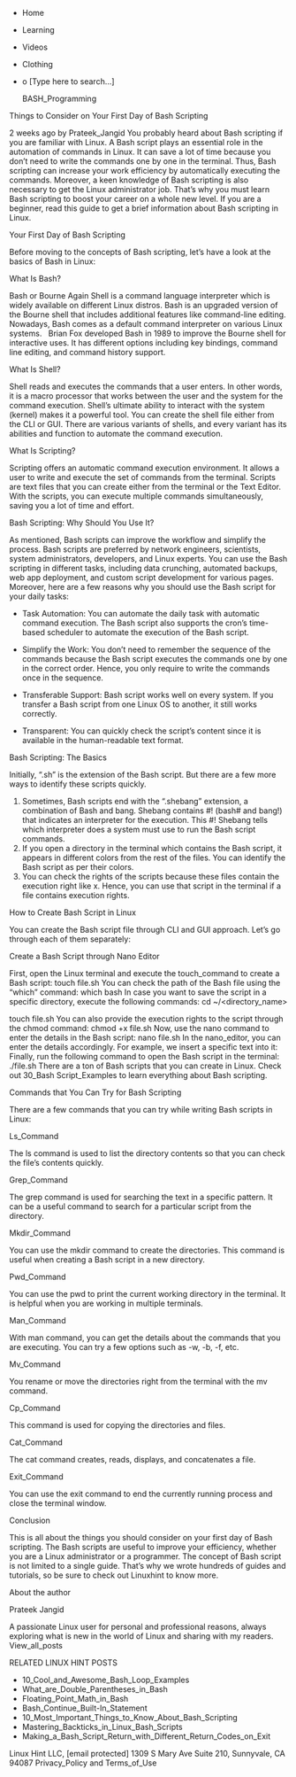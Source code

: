 





















































* Home
* Learning
* Videos
* Clothing
*
  o [Type here to search...]


   BASH_Programming


Things to Consider on Your First Day of Bash Scripting

2 weeks ago
by Prateek_Jangid
You probably heard about Bash scripting if you are familiar with Linux. A Bash
script plays an essential role in the automation of commands in Linux. It can
save a lot of time because you don’t need to write the commands one by one in
the terminal. Thus, Bash scripting can increase your work efficiency by
automatically executing the commands.
Moreover, a keen knowledge of Bash scripting is also necessary to get the Linux
administrator job. That’s why you must learn Bash scripting to boost your
career on a whole new level. If you are a beginner, read this guide to get a
brief information about Bash scripting in Linux.

Your First Day of Bash Scripting

Before moving to the concepts of Bash scripting, let’s have a look at the
basics of Bash in Linux:

What Is Bash?

Bash or Bourne Again Shell is a command language interpreter which is widely
available on different Linux distros. Bash is an upgraded version of the Bourne
shell that includes additional features like command-line editing. Nowadays,
Bash comes as a default command interpreter on various Linux systems.
 
Brian Fox developed Bash in 1989 to improve the Bourne shell for interactive
uses. It has different options including key bindings, command line editing,
and command history support.

What Is Shell?

Shell reads and executes the commands that a user enters. In other words, it is
a macro processor that works between the user and the system for the command
execution. Shell’s ultimate ability to interact with the system (kernel) makes
it a powerful tool.
You can create the shell file either from the CLI or GUI. There are various
variants of shells, and every variant has its abilities and function to
automate the command execution.

What Is Scripting?

Scripting offers an automatic command execution environment. It allows a user
to write and execute the set of commands from the terminal. Scripts are text
files that you can create either from the terminal or the Text Editor. With the
scripts, you can execute multiple commands simultaneously, saving you a lot of
time and effort.

Bash Scripting: Why Should You Use It?

As mentioned, Bash scripts can improve the workflow and simplify the process.
Bash scripts are preferred by network engineers, scientists, system
administrators, developers, and Linux experts.
You can use the Bash scripting in different tasks, including data crunching,
automated backups, web app deployment, and custom script development for
various pages. Moreover, here are a few reasons why you should use the Bash
script for your daily tasks:

* Task Automation: You can automate the daily task with automatic command
  execution. The Bash script also supports the cron’s time-based scheduler to
  automate the execution of the Bash script.


* Simplify the Work: You don’t need to remember the sequence of the commands
  because the Bash script executes the commands one by one in the correct
  order. Hence, you only require to write the commands once in the sequence.


* Transferable Support: Bash script works well on every system. If you transfer
  a Bash script from one Linux OS to another, it still works correctly.


* Transparent: You can quickly check the script’s content since it is available
  in the human-readable text format.


Bash Scripting: The Basics

Initially, “.sh” is the extension of the Bash script. But there are a few more
ways to identify these scripts quickly.

  1. Sometimes, Bash scripts end with the “.shebang” extension, a combination
     of Bash and bang. Shebang contains #! (bash# and bang!) that indicates an
     interpreter for the execution. This #! Shebang tells which interpreter
     does a system must use to run the Bash script commands.
  2. If you open a directory in the terminal which contains the Bash script, it
     appears in different colors from the rest of the files. You can identify
     the Bash script as per their colors.
  3. You can check the rights of the scripts because these files contain the
     execution right like x. Hence, you can use that script in the terminal if
     a file contains execution rights.


How to Create Bash Script in Linux

You can create the Bash script file through CLI and GUI approach. Let’s go
through each of them separately:

Create a Bash Script through Nano Editor

First, open the Linux terminal and execute the touch_command to create a Bash
script:
touch file.sh
You can check the path of the Bash file using the “which” command:
which bash
In case you want to save the script in a specific directory, execute the
following commands:
cd ~/<directory_name>

touch file.sh
You can also provide the execution rights to the script through the chmod
command:
chmod +x file.sh
Now, use the nano command to enter the details in the Bash script:
nano file.sh
In the nano_editor, you can enter the details accordingly. For example, we
insert a specific text into it:
Finally, run the following command to open the Bash script in the terminal:
./file.sh
There are a ton of Bash scripts that you can create in Linux. Check out 30_Bash
Script_Examples to learn everything about Bash scripting.

Commands that You Can Try for Bash Scripting

There are a few commands that you can try while writing Bash scripts in Linux:

Ls_Command 

The ls command is used to list the directory contents so that you can check the
file’s contents quickly.

Grep_Command 

The grep command is used for searching the text in a specific pattern. It can
be a useful command to search for a particular script from the directory.

Mkdir_Command

You can use the mkdir command to create the directories. This command is useful
when creating a Bash script in a new directory.

Pwd_Command

You can use the pwd to print the current working directory in the terminal. It
is helpful when you are working in multiple terminals.

Man_Command

With man command, you can get the details about the commands that you are
executing. You can try a few options such as -w, -b, -f, etc.

Mv_Command 

You rename or move the directories right from the terminal with the mv command.

Cp_Command

This command is used for copying the directories and files.

Cat_Command 

The cat command creates, reads, displays, and concatenates a file.

Exit_Command 

You can use the exit command to end the currently running process and close the
terminal window.

Conclusion

This is all about the things you should consider on your first day of Bash
scripting. The Bash scripts are useful to improve your efficiency, whether you
are a Linux administrator or a programmer. The concept of Bash script is not
limited to a single guide. That’s why we wrote hundreds of guides and
tutorials, so be sure to check out Linuxhint to know more.


About the author


Prateek Jangid

A passionate Linux user for personal and professional reasons, always exploring
what is new in the world of Linux and sharing with my readers.
View_all_posts

RELATED LINUX HINT POSTS


* 10_Cool_and_Awesome_Bash_Loop_Examples
* What_are_Double_Parentheses_in_Bash
* Floating_Point_Math_in_Bash
* Bash_Continue_Built-In_Statement
* 10_Most_Important_Things_to_Know_About_Bash_Scripting
* Mastering_Backticks_in_Linux_Bash_Scripts
* Making_a_Bash_Script_Return_with_Different_Return_Codes_on_Exit

Linux Hint LLC, [email protected]
1309 S Mary Ave Suite 210, Sunnyvale, CA 94087
 Privacy_Policy and Terms_of_Use
